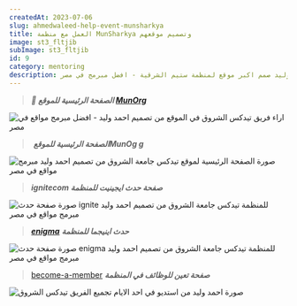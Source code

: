 ```yaml
---
createdAt: 2023-07-06
slug: ahmedwaleed-help-event-munsharkya
title: العمل مع منظمة MunSharkya وتصميم موقعهم
image: st3_fltjib
subImage: st3_fltjib
id: 9
category: mentoring
description: احمد وليد صمم اكبر موقع لمنظمة ستيم الشرقية - افضل مبرمج في مصر
---
```

<!--StartFragment-->

> ***🚀 الصفحة الرئيسية للموقع [MunOrg](https://stoic-curran-0774cf.netlify.app/)***

![اراء فريق تيدكس الشروق في الموقع من تصميم احمد وليد - افضل مبرمج مواقع في مصر](https://res.cloudinary.com/drcfigqqr/image/upload/v1688622667/mun-home_cfqgeh.webp "اراء فريق تيدكس الشروق في الموقع من تصميم احمد وليد")

>  ***الصفحة الرئيسية للموقعMunOg g*** ﻿

![صورة الصفحة الرئيسية لموقع تيدكس جامعة الشروق من تصميم احمد وليد مبرمج مواقع في مصر](https://res.cloudinary.com/drcfigqqr/image/upload/v1688622643/blog-mun_fvzlb1.webp "صورة الصفحة الرئيسية لموقع تيدكس جامعة الشروق من تصميم احمد وليد مبرمج مواقع في مصر")

> ﻿***ignitecom﻿﻿ صفحة حدث ايجينيت للمنظم﻿﻿ة***

![صورة  صفحة حدث ignite للمنظم﻿﻿ة تيدكس جامعة الشروق من تصميم احمد وليد مبرمج مواقع في مصر](https://res.cloudinary.com/drcfigqqr/image/upload/v1688622671/team-mun_tbatk6.webp "صورة  صفحة حدث ignite للمنظم﻿﻿ة تيدكس جامعة الشروق من تصميم احمد وليد مبرمج مواقع في مصر")

> ***[enigma](https://enigmacom.netlify.app/)***[](https://tedxshacom.netlify.app/) ***حدث اينيجما للمنظم﻿﻿ة***

![صورة  صفحة حدث enigma للمنظم﻿﻿ة تيدكس جامعة الشروق من تصميم احمد وليد مبرمج مواقع في مصر](https://res.cloudinary.com/drcfigqqr/image/upload/v1688531187/download_1_eicimc.webp "صورة  صفحة حدث enigma للمنظم﻿﻿ة تيدكس جامعة الشروق من تصميم احمد وليد مبرمج مواقع في مصر")

> [become-a-member﻿﻿](https://tedxshacom.netlify.app/become-a-member/) ***صفحة تعين للوظائف في المنظمة***

![صورة احمد وليد من استديو في احد الايام تجميع الفريق تيدكس الشروق](https://res.cloudinary.com/drcfigqqr/image/upload/v1688531145/home-hiring_vbzbof.webp "صورة احمد وليد من استديو في احد الايام تجميع الفريق")

<!--EndFragment-->